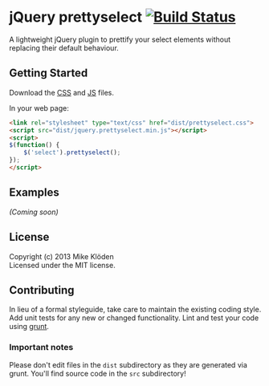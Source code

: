 # jQuery prettyselect [![Build Status](https://secure.travis-ci.org/mikekloeden/prettyselect.png?branch=master)](https://travis-ci.org/mikekloeden/prettyselect)

A lightweight jQuery plugin to prettify your select elements without replacing their default behaviour.

## Getting Started
Download the [CSS] and [JS] files.

[js]: https://raw.github.com/mikekloeden/prettyselect/master/dist/jquery.prettyselect.min.js
[css]: https://raw.github.com/mikekloeden/prettyselect/master/dist/prettyselect.css

In your web page:

```html
<link rel="stylesheet" type="text/css" href="dist/prettyselect.css">
<script src="dist/jquery.prettyselect.min.js"></script>
<script>
$(function() {
    $('select').prettyselect();
});
</script>
```

## Examples
_(Coming soon)_

## License
Copyright (c) 2013 Mike Klöden  
Licensed under the MIT license.

## Contributing
In lieu of a formal styleguide, take care to maintain the existing coding style. Add unit tests for any new or changed functionality. Lint and test your code using [grunt](https://github.com/cowboy/grunt).

### Important notes
Please don't edit files in the `dist` subdirectory as they are generated via grunt. You'll find source code in the `src` subdirectory!